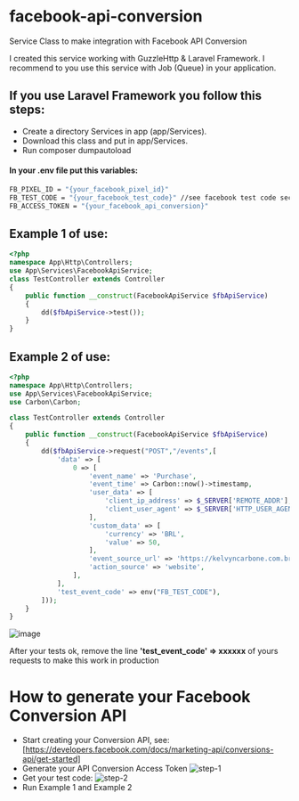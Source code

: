 # facebook-api-conversion
Service Class to make integration with Facebook API Conversion

I created this service working with GuzzleHttp & Laravel Framework. I recommend to you use this service with Job (Queue) in your application.

## If you use Laravel Framework you follow this steps:
- Create a directory Services in app (app/Services).
- Download this class and put in app/Services.
- Run composer dumpautoload

#### In your .env file put this variables:
```bash
FB_PIXEL_ID = "{your_facebook_pixel_id}"
FB_TEST_CODE = "{your_facebook_test_code}" //see facebook test code section
FB_ACCESS_TOKEN = "{your_facebook_api_conversion}"
```

## Example 1 of use:

```php
<?php
namespace App\Http\Controllers;
use App\Services\FacebookApiService;
class TestController extends Controller
{
    public function __construct(FacebookApiService $fbApiService)
    {
        dd($fbApiService->test());
    }
}
```

## Example 2 of use:

```php
<?php
namespace App\Http\Controllers;
use App\Services\FacebookApiService;
use Carbon\Carbon;

class TestController extends Controller
{
    public function __construct(FacebookApiService $fbApiService)
    {
        dd($fbApiService->request("POST","/events",[
            'data' => [
                0 => [
                    'event_name' => 'Purchase',
                    'event_time' => Carbon::now()->timestamp,
                    'user_data' => [
                        'client_ip_address' => $_SERVER['REMOTE_ADDR'],
                        'client_user_agent' => $_SERVER['HTTP_USER_AGENT']
                    ],
                    'custom_data' => [
                        'currency' => 'BRL',
                        'value' => 50,
                    ],
                    'event_source_url' => 'https://kelvyncarbone.com.br',
                    'action_source' => 'website',
                ],
            ],
            'test_event_code' => env("FB_TEST_CODE"),
        ]));
    }
}
```
![image](https://user-images.githubusercontent.com/5288360/121966848-b4853b80-cd45-11eb-9dfa-363315066a6b.png)

After your tests ok, remove the line **'test_event_code' => xxxxxx** of yours requests to make this work in production

# How to generate your Facebook Conversion API
- Start creating your Conversion API, see: [https://developers.facebook.com/docs/marketing-api/conversions-api/get-started] 
- Generate your API Conversion Access Token ![step-1](https://user-images.githubusercontent.com/5288360/121966455-15f8da80-cd45-11eb-97a3-b62d668f4618.png)
- Get your test code: ![step-2](https://user-images.githubusercontent.com/5288360/121966439-0e393600-cd45-11eb-8b5d-2afb945ab43c.png)
- Run Example 1 and Example 2
